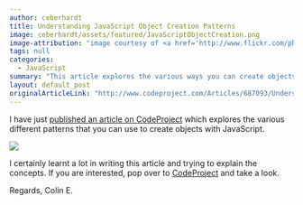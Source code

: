 ```yaml
---
author: ceberhardt
title: Understanding JavaScript Object Creation Patterns
image: ceberhardt/assets/featured/JavaScriptObjectCreation.png
image-attribution: "image courtesy of <a href='http://www.flickr.com/photos/byronj/12637612753/sizes/z/'>Byron James</a>"
tags: null
categories:
  - JavaScript
summary: "This article explores the various ways you can create objects with the JavaScript language, and through this exploration finds that there is much to learn about the language!"
layout: default_post
originalArticleLink: "http://www.codeproject.com/Articles/687093/Understanding-JavaScript-Object-Creation-Patterns"
---
```


I have just <a href="http://www.codeproject.com/Articles/687093/Understanding-JavaScript-Object-Creation-Patterns">published an article on CodeProject</a> which explores the various different patterns that you can use to create objects with JavaScript. 

<a href="http://www.codeproject.com/Articles/687093/Understanding-JavaScript-Object-Creation-Patterns"><img src="{{ site.baseurl }}/ceberhardt/assets/PrototypeGraphTwo.png" /></a>



I certainly learnt a lot in writing this article and trying to explain the concepts. If you are interested, pop over to <a href="http://www.codeproject.com/Articles/687093/Understanding-JavaScript-Object-Creation-Patterns">CodeProject</a> and take a look.

Regards, Colin E.


























